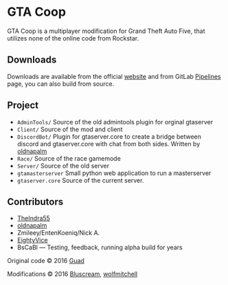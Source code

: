 # GTA Coop
GTA Coop is a multiplayer modification for Grand Theft Auto Five, that utilizes none of the online code from Rockstar.

## Downloads
Downloads are available from the official [website](https://gtacoop.com/downloads) and from GitLab [Pipelines](https://gitlab.com/cgmp/gta/-/pipelines) page, you can also build from source.

## Project

* `AdminTools/` Source of the old admintools plugin for orginal gtaserver
* `Client/` Source of the mod and client 
* `DiscordBot/` Plugin for gtaserver.core to create a bridge between discord and gtaserver.core with chat from both sides. Written by [oldnapalm](https://github.com/oldnapalm)
* `Race/` Source of the race gamemode
* `Server/` Source of the old server
* `gtamasterserver` Small python web application to run a masterserver
* `gtaserver.core` Source of the current server.

## Contributors

* [TheIndra55](https://github.com/theindra55)
* [oldnapalm](https://github.com/oldnapalm)
* Zmileey/EntenKoeniq/Nick A.
* [EightyVice](https://github.com/EightyVice)
* BsCaBl — Testing, feedback, running alpha build for years

Original code © 2016 [Guad](https://github.com/Guad)

Modifications © 2016 [Bluscream](https://github.com/Bluscream), [wolfmitchell](https://github.com/soccermitchy)
